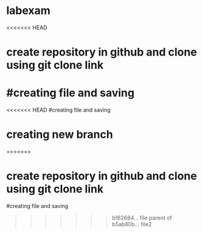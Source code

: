 # labexam
<<<<<<< HEAD
# create repository in github and clone using git clone link
#creating file and saving
=======
<<<<<<< HEAD
#creating file and saving
# creating new branch
=======
# create repository in github and clone using git clone link
#creating file and saving
>>>>>>> b162684... file
>>>>>>> parent of b5ab80b... file2
